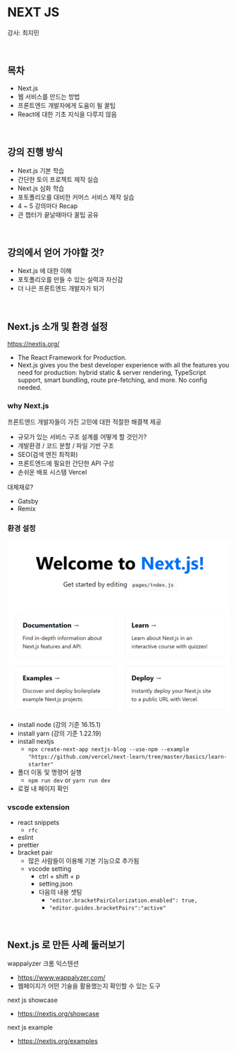 # NEXT JS
강사: 최지민

<br>

## 목차
- Next.js
- 웹 서비스를 만드는 방법
- 프론트엔드 개발자에게 도움이 될 꿀팁
- React에 대한 기초 지식을 다루지 않음

<br>

## 강의 진행 방식
- Next.js 기본 학습
- 간단한 토이 프로젝트 제작 실습
- Next.js 심화 학습
- 포토폴리오를 대비한 커머스 서비스 제작 실습
- 4 ~ 5 강의마다 Recap
- 큰 챕터가 끝날때마다 꿀팁 공유

<br>

## 강의에서 얻어 가야할 것?
- Next.js 에 대한 이해
- 포토폴리오를 만들 수 있는 실력과 자신감
- 더 나은 프론트엔드 개발자가 되기

<br>

## Next.js 소개 및 환경 설정
https://nextjs.org/
- The React Framework for Production.
- Next.js gives you the best developer experience with all the features you need for production: hybrid static & server rendering, TypeScript support, smart bundling, route pre-fetching, and more. No config needed.

### why Next.js
프론트엔드 개발자들이 가진 고민에 대한 적절한 해결책 제공
- 규모가 있는 서비스 구조 설계를 어떻게 할 것인가?
- 개발환경 / 코드 분할 / 파일 기반 구조
- SEO(검색 엔진 최적화)
- 프론트엔드에 필요한 간단한 API 구성
- 손쉬운 배포 시스템 Vercel

대체재로?
- Gatsby
- Remix

### 환경 설정
![create next js](./images/create_next_js.PNG)
- install node (강의 기준 16.15.1)
- install yarn (강의 기준 1.22.19)
- install nextjs
  - `npx create-next-app nextjs-blog --use-npm --example "https://github.com/vercel/next-learn/tree/master/basics/learn-starter"`
- 폴더 이동 및 명령어 실행
  - `npm run dev` or `yarn run dev`
- 로컬 내 페이지 확인


### vscode extension
- react snippets
  - `rfc`
- eslint
- prettier
- bracket pair
  - 많은 사람들이 이용해 기본 기능으로 추가됨
  - vscode setting
    - ctrl + shift + p
    - setting.json
    - 다음의 내용 셋팅
      - `"editor.bracketPairColorization.enabled": true,`
      - `"editor.guides.bracketPairs":"active"`

<br>

## Next.js 로 만든 사례 둘러보기
wappalyzer 크롬 익스텐션
- https://www.wappalyzer.com/
- 웹페이지가 어떤 기술을 활용했는지 확인할 수 있는 도구

next js showcase
- https://nextjs.org/showcase

next js example
- https://nextjs.org/examples

